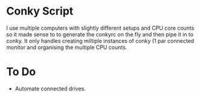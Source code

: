 # Conky Script

I use multiple computers with slightly different setups and CPU core counts
so it made sense to to generate the conkyrc on the fly and then pipe it in
to conky.  It only handles creating miltiple instances of conky (1 par
connected monitor and organising the multiple CPU counts.

# To Do

* Automate connected drives.
